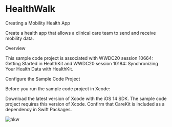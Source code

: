 # HealthWalk
Creating a Mobility Health App

Create a health app that allows a clinical care team to send and receive mobility data.

Overview

This sample code project is associated with WWDC20 session 10664: Getting Started in HealthKit and WWDC20 session 10184: Synchronizing Your Health Data with HealthKit.

Configure the Sample Code Project

Before you run the sample code project in Xcode:

Download the latest version of Xcode with the iOS 14 SDK. The sample code project requires this version of Xcode.
Confirm that CareKit is included as a dependency in Swift Packages.

![hkw](https://user-images.githubusercontent.com/83689709/117692183-9f7b2280-b171-11eb-8a0d-81ffdec2654e.gif)

